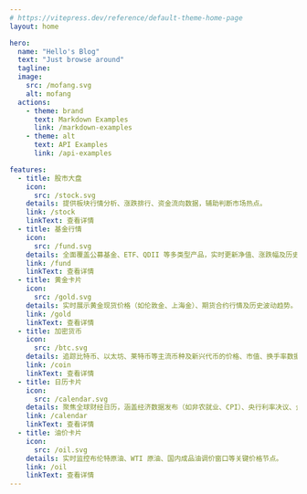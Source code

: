 ```yaml
---
# https://vitepress.dev/reference/default-theme-home-page
layout: home

hero:
  name: "Hello's Blog"
  text: "Just browse around"
  tagline: 
  image:
    src: /mofang.svg
    alt: mofang
  actions:
    - theme: brand
      text: Markdown Examples
      link: /markdown-examples
    - theme: alt
      text: API Examples
      link: /api-examples

features:
  - title: 股市大盘
    icon:
      src: /stock.svg
    details: 提供板块行情分析、涨跌排行、资金流向数据，辅助判断市场热点。
    link: /stock
    linkText: 查看详情
  - title: 基金行情
    icon:
      src: /fund.svg
    details: 全面覆盖公募基金、ETF、QDII 等多类型产品，实时更新净值、涨跌幅及历史走势。
    link: /fund
    linkText: 查看详情
  - title: 黄金卡片
    icon:
      src: /gold.svg
    details: 实时展示黄金现货价格（如伦敦金、上海金）、期货合约行情及历史波动趋势。
    link: /gold
    linkText: 查看详情
  - title: 加密货币
    icon:
      src: /btc.svg
    details: 追踪比特币、以太坊、莱特币等主流币种及新兴代币的价格、市值、换手率数据。
    link: /coin
    linkText: 查看详情
  - title: 日历卡片
    icon:
      src: /calendar.svg
    details: 聚焦全球财经日历，涵盖经济数据发布（如非农就业、CPI）、央行利率决议、企业财报季等关键事件。
    link: /calendar
    linkText: 查看详情
  - title: 油价卡片
    icon:
      src: /oil.svg
    details: 实时监控布伦特原油、WTI 原油、国内成品油调价窗口等关键价格节点。
    link: /oil
    linkText: 查看详情
---
```


